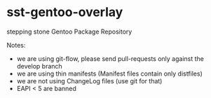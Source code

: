 sst-gentoo-overlay
==================

stepping stone Gentoo Package Repository

Notes:

* we are using git-flow, please send pull-requests only against the develop branch
* we are using thin manifests (Manifest files contain only distfiles)
* we are not using ChangeLog files (use git for that)
* EAPI < 5 are banned
